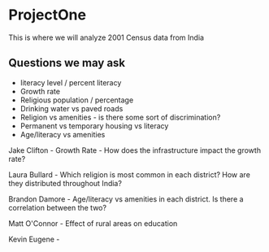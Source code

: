 # ProjectOne
This is where we will analyze 2001 Census data from India


## Questions we may ask

* literacy level / percent literacy
* Growth rate
* Religious population / percentage
* Drinking water vs paved roads
* Religion vs amenities - is there some sort of discrimination?
* Permanent vs temporary housing vs literacy
* Age/literacy vs amenities



Jake Clifton - Growth Rate - How does the infrastructure impact the growth rate? 

Laura Bullard - Which religion is most common in each district? How are they distributed throughout India? 

Brandon Damore - Age/literacy vs amenities in each district. Is there a correlation between the two?

Matt O'Connor - Effect of rural areas on education

Kevin Eugene - 
